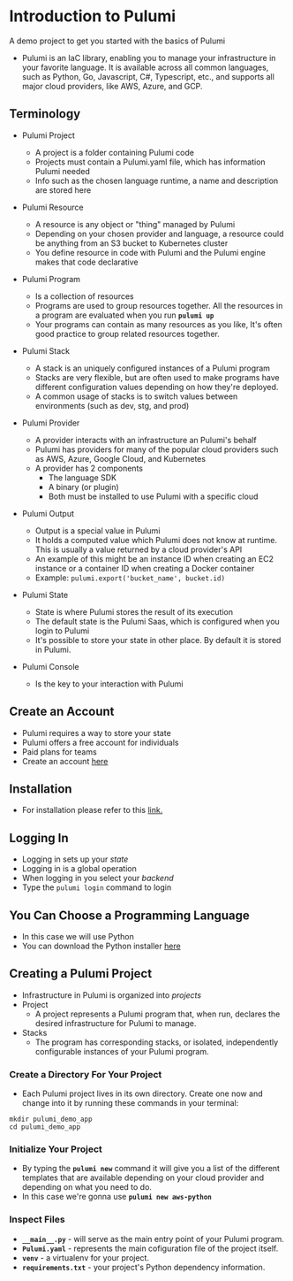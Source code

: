 # Introduction to Pulumi
A demo project to get you started with the basics of Pulumi

- Pulumi is an IaC library, enabling you to manage your infrastructure in your favorite language. It is available across all common languages, such as Python, Go, Javascript, C#, Typescript, etc., and supports all major cloud providers, like AWS, Azure, and GCP.

## Terminology
* Pulumi Project
    * A project is a folder containing Pulumi code
    * Projects must contain a Pulumi.yaml file, which has information Pulumi needed
    * Info such as the chosen language runtime, a name and description are stored here

* Pulumi Resource
    * A resource is any object or "thing" managed by Pulumi
    * Depending on your chosen provider and language, a resource could be anything from
    an S3 bucket to Kubernetes cluster
    * You define resource in code with Pulumi and the Pulumi engine makes that code declarative

* Pulumi Program
    * Is a collection of resources
    * Programs are used to group resources together. All the resources in a program are evaluated when you run **``pulumi up``**
    * Your programs can contain as many resources as you like, It's often good practice to group related resources together.

* Pulumi Stack
    * A stack is an uniquely configured instances of a Pulumi program
    * Stacks are very flexible, but are often used to make programs have different configuration values depending on how they're deployed.
    * A common usage of stacks is to switch values between environments (such as dev, stg, and prod)

* Pulumi Provider
    * A provider interacts with an infrastructure an Pulumi's behalf
    * Pulumi has providers for many of the popular cloud providers such as AWS, Azure, Google Cloud, and Kubernetes
    * A provider has 2 components
        - The language SDK
        - A binary (or plugin)
        - Both must be installed to use Pulumi with a specific cloud

* Pulumi Output
    * Output is a special value in Pulumi
    * It holds a computed value which Pulumi does not know at runtime. This is usually a value returned by a cloud provider's API
    * An example of this might be an instance ID when creating an EC2 instance or a container ID when creating a Docker container
    * Example: ``` pulumi.export('bucket_name', bucket.id) ```

* Pulumi State
    * State is where Pulumi stores the result of its execution
    * The default state is the Pulumi Saas, which is configured when you login to Pulumi
    * It's possible to store your state in other place. By default it is stored in Pulumi.

* Pulumi Console
    * Is the key to your interaction with Pulumi

## Create an Account
* Pulumi requires a way to store your state
* Pulumi offers a free account for individuals
* Paid plans for teams
* Create an account [here](https://app.pulumi.com/signup)

## Installation
- For installation please refer to this <a href="https://www.pulumi.com/docs/install/" target="_blank">link.</a>

## Logging In
- Logging in sets up your *state*
- Logging in is a global operation
- When logging in you select your *backend*
- Type the ``` pulumi login ``` command to login

## You Can Choose a Programming Language
- In this case we will use Python
- You can download the Python installer [here](https://www.python.org/downloads/)


## Creating a Pulumi Project
* Infrastructure in Pulumi is organized into *projects*
* Project
    * A project represents a Pulumi program that, when run, declares the desired infrastructure for Pulumi to manage.
* Stacks
    * The program has corresponding stacks, or isolated, independently configurable instances of your Pulumi program.

### Create a Directory For Your Project
* Each Pulumi project lives in its own directory. Create one now and change into it by running these commands in your terminal:

```
mkdir pulumi_demo_app
cd pulumi_demo_app
```

### Initialize Your Project
* By typing the **```pulumi new```** command it will give you a list of the different templates that are available depending on your cloud provider and depending on what you need to do.
* In this case we're gonna use **``pulumi new aws-python``**


### Inspect Files
* **``__main__.py``** - will serve as the main entry point of your Pulumi program.
* **``Pulumi.yaml``** - represents the main cofiguration file of the project itself.
* **``venv``** - a virtualenv for your project.
* **``requirements.txt``** - your project's Python dependency information.
